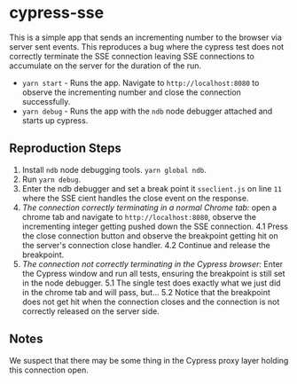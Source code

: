 # cypress-sse

This is a simple app that sends an incrementing number to the browser via server sent events.
This reproduces a bug where the cypress test does not correctly terminate the SSE connection leaving SSE connections to accumulate on the server for the duration of the run.

- `yarn start` - Runs the app. Navigate to `http://localhost:8080` to observe the incrementing number and close the connection successfully.
- `yarn debug` - Runs the app with the `ndb` node debugger attached and starts up cypress.

## Reproduction Steps

1. Install `ndb` node debugging tools. `yarn global ndb`.
2. Run `yarn debug`. 
3. Enter the ndb debugger and set a break point it `sseclient.js` on line `11` where the SSE cient handles the close event on the response.
4. *The connection correctly terminating in a normal Chrome tab:* open a chrome tab and navigate to `http://localhost:8080`, observe the incrementing integer getting pushed down the SSE connection.
   4.1 Press the close connection button and observe the breakpoint getting hit on the server's connection close handler.
   4.2 Continue and release the breakpoint.
5. *The connection not correctly terminating in the Cypress browser:* Enter the Cypress window and run all tests, ensuring the breakpoint is still set in the node debugger.
   5.1 The single test does exactly what we just did in the chrome tab and will pass, but...
   5.2 Notice that the breakpoint does not get hit when the connection closes and the connection is not correctly released on the server side.

## Notes

We suspect that there may be some thing in the Cypress proxy layer holding this connection open.
